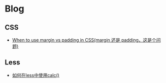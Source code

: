 # Blog

## CSS
- [When to use margin vs padding in CSS(margin 还是 padding，这是个问题)](https://github.com/shifengchen/blog/issues/1)

## Less
- [如何在less中使用calc()](https://github.com/shifengchen/blog/issues/2)